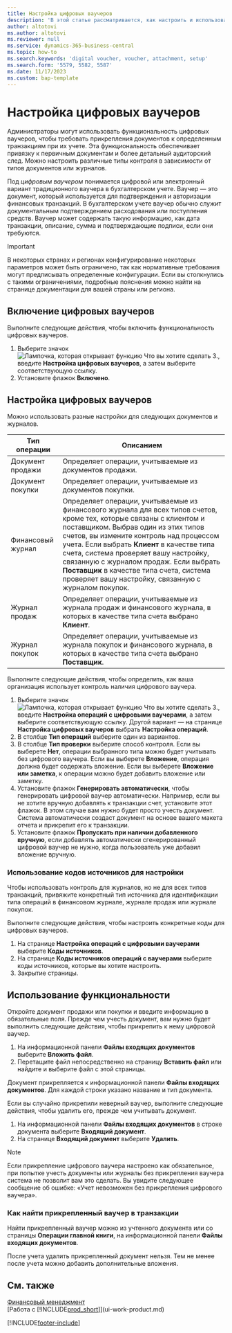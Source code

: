 ```yaml
---
title: Настройка цифровых ваучеров
description: 'В этой статье рассматривается, как настроить и использовать функциональность контроля наличия цифрового ваучера в Microsoft Dynamics 365 Business Central.'
author: altotovi
ms.author: altotovi
ms.reviewer: null
ms.service: dynamics-365-business-central
ms.topic: how-to
ms.search.keywords: 'digital voucher, voucher, attachment, setup'
ms.search.form: '5579, 5582, 5587'
ms.date: 11/17/2023
ms.custom: bap-template
---
```


# Настройка цифровых ваучеров

Администраторы могут использовать функциональность цифровых ваучеров, чтобы требовать прикрепления документов к определенным транзакциям при их учете. Эта функциональность обеспечивает привязку к первичным документам и более детальный аудиторский след. Можно настроить различные типы контроля в зависимости от типов документов или журналов.

Под *цифровым ваучером* понимается цифровой или электронный вариант традиционного ваучера в бухгалтерском учете. Ваучер — это документ, который используется для подтверждения и авторизации финансовых транзакций. В бухгалтерском учете ваучер обычно служит документальным подтверждением расходования или поступления средств. Ваучер может содержать такую информацию, как дата транзакции, описание, сумма и подтверждающие подписи, если они требуются.

> [!IMPORTANT]
> В некоторых странах и регионах конфигурирование некоторых параметров может быть ограничено, так как нормативные требования могут предписывать определенные конфигурации. Если вы столкнулись с такими ограничениями, подробные пояснения можно найти на странице документации для вашей страны или региона.

## Включение цифровых ваучеров

Выполните следующие действия, чтобы включить функциональность цифровых ваучеров.

1. Выберите значок ![Лампочка, которая открывает функцию Что вы хотите сделать 3.](media/ui-search/search_small.png "Что вы хотите сделать"), введите **Настройка цифровых ваучеров**, а затем выберите соответствующую ссылку.
2. Установите флажок **Включено**.

## Настройка цифровых ваучеров

Можно использовать разные настройки для следующих документов и журналов.

| Тип операции | Описанием |
|------------|-------------|
| Документ продажи | Определяет операции, учитываемые из документов продажи. |
| Документ покупки | Определяет операции, учитываемые из документов покупки. |
| Финансовый журнал | Определяет операции, учитываемые из финансового журнала для всех типов счетов, кроме тех, которые связаны с клиентом и поставщиком. Выбрав один из этих типов счетов, вы измените контроль над процессом учета. Если выбрать **Клиент** в качестве типа счета, система проверяет вашу настройку, связанную с журналом продаж. Если выбрать **Поставщик** в качестве типа счета, система проверяет вашу настройку, связанную с журналом покупок. |
| Журнал продаж | Определяет операции, учитываемые из журнала продаж и финансового журнала, в которых в качестве типа счета выбрано **Клиент**. |
| Журнал покупок | Определяет операции, учитываемые из журнала покупок и финансового журнала, в которых в качестве типа счета выбрано **Поставщик**. |

Выполните следующие действия, чтобы определить, как ваша организация использует контроль наличия цифрового ваучера.

1. Выберите значок ![Лампочка, которая открывает функцию Что вы хотите сделать 3.](media/ui-search/search_small.png "Что вы хотите сделать"), введите **Настройка операций с цифровыми ваучерами**, а затем выберите соответствующую ссылку. Другой вариант — на странице **Настройка цифровых ваучеров** выбрать **Настройка операций**.
2. В столбце **Тип операций** выберите один из вариантов.
3. В столбце **Тип проверки** выберите способ контроля. Если вы выберете **Нет**, операции выбранного типа можно будет учитывать без цифрового ваучера. Если вы выберете **Вложение**, операция должна будет содержать вложение. Если вы выберете **Вложение или заметка**, к операции можно будет добавить вложение или заметку. 
4. Установите флажок **Генерировать автоматически**, чтобы генерировать цифровой ваучер автоматически. Например, если вы не хотите вручную добавлять к транзакции счет, установите этот флажок. В этом случае вам нужно будет просто учесть документ. Система автоматически создаст документ на основе вашего макета отчета и прикрепит его к транзакции.
5. Установите флажок **Пропускать при наличии добавленного вручную**, если добавлять автоматически сгенерированный цифровой ваучер не нужно, когда пользователь уже добавил вложение вручную.

### Использование кодов источников для настройки

Чтобы использовать контроль для журналов, но не для всех типов транзакций, привяжите конкретный тип источника для идентификации типа операций в финансовом журнале, журнале продаж или журнале покупок.

Выполните следующие действия, чтобы настроить конкретные коды для цифровых ваучеров.

1. На странице **Настройка операций с цифровыми ваучерами** выберите **Коды источников**.
2. На странице **Коды источников операций с ваучерами** выберите коды источников, которые вы хотите настроить.
3. Закрытие страницы.

## Использование функциональности

Откройте документ продажи или покупки и введите информацию в обязательные поля. Прежде чем учесть документ, вам нужно будет выполнить следующие действия, чтобы прикрепить к нему цифровой ваучер.

1. На информационной панели **Файлы входящих документов** выберите **Вложить файл**.
2. Перетащите файл непосредственно на страницу **Вставить файл** или найдите и выберите файл с этой страницы.

Документ прикрепляется к информационной панели **Файлы входящих документов**. Для каждой строки указано название и тип документа.

Если вы случайно прикрепили неверный ваучер, выполните следующие действия, чтобы удалить его, прежде чем учитывать документ.

1. На информационной панели **Файлы входящих документов** в строке документа выберите **Входящий документ**.
2. На странице **Входящий документ** выберите **Удалить**.

> [!NOTE]
> Если прикрепление цифрового ваучера настроено как обязательное, при попытке учесть документы или журналы без прикрепления ваучера система не позволит вам это сделать. Вы увидите следующее сообщение об ошибке: «Учет невозможен без прикрепления цифрового ваучера».

### Как найти прикрепленный ваучер в транзакции

Найти прикрепленный ваучер можно из учтенного документа или со страницы **Операции главной книги**, на информационной панели **Файлы входящих документов**.

После учета удалить прикрепленный документ нельзя. Тем не менее после учета можно добавить дополнительные вложения.

## См. также

[Финансовый менеджмент](finance.md)  
[Работа с [!INCLUDE[prod_short](includes/prod_short.md)]](ui-work-product.md)

[!INCLUDE[footer-include](includes/footer-banner.md)]
